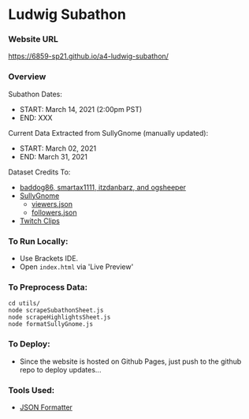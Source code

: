 # Ludwig Subathon

### Website URL
https://6859-sp21.github.io/a4-ludwig-subathon/

### Overview

Subathon Dates:
- START: March 14, 2021 (2:00pm PST) 
- END: XXX

Current Data Extracted from SullyGnome (manually updated):
- START: March 02, 2021
- END: March 31, 2021

Dataset Credits To:
- [baddog86, smartax1111, itzdanbarz, and ogsheeper](https://docs.google.com/spreadsheets/d/e/2PACX-1vThvKnVHDeF0iGgL7Bkx6wz_SE2hh2RvxzqEHyqtZvR3H0DXuOwwh5MdwnbzMYvluul97ld364VANqm/pubhtml#)
- [SullyGnome](https://sullygnome.com/channel/ludwig)
	* [viewers.json](https://sullygnome.com/api/charts/linecharts/getconfig/ChannelViewers/30/0/12171601/ludwig/%20/%20/0/0/%20/) 
	* [followers.json](https://sullygnome.com/api/charts/linecharts/getconfig/ChannelFollowers/7/0/12171601/ludwig/%20/%20/0/0/%20/)
- [Twitch Clips](https://docs.google.com/spreadsheets/d/e/2PACX-1vQLW71Ytd45ilfzRnforyZJthghXUickXMZdhY_phG8rAEO7eYqOCTj2u5DlxN0x5s1xP-ondSwf3RD/pubhtml#)

### To Run Locally:

- Use Brackets IDE. 
- Open ```index.html``` via 'Live Preview'

### To Preprocess Data:
```
cd utils/
node scrapeSubathonSheet.js
node scrapeHighlightsSheet.js
node formatSullyGnome.js
```

### To Deploy:

- Since the website is hosted on Github Pages, just push to the github repo to deploy updates...


### Tools Used:
- [JSON Formatter](https://jsonformatter.curiousconcept.com/)
